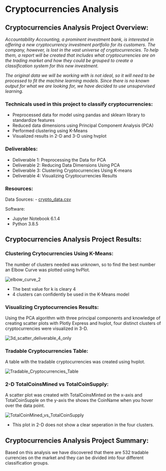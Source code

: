 # Cryptocurrencies Analysis

##  Cryptocurrencies Analysis Project Overview:
*Accountability Accounting, a prominent investment bank, is interested in offering a new cryptocurrency investment portfolio for its customers. The company, however, is lost in the vast universe of cryptocurrencies. To help them, a report will be created that includes what cryptocurrencies are on the trading market and how they could be grouped to create a classification system for this new investment.*

*The original data we will be working with is not ideal, so it will need to be processed to fit the machine learning models. Since there is no known output for what we are  looking for, we have decided to use unsupervised learning.*


### Technicals used in this project to classify cryptocurrencies:
- Preprocessed data for model using pandas and sklearn library to standardize features
- Reduced data dimensions using Principal Component Analysis (PCA)
- Performed clustering using K-Means
- Visualized results in 2-D and 3-D using hvplot

### Deliverables:
- Deliverable 1: Preprocessing the Data for PCA
- Deliverable 2: Reducing Data Dimensions Using PCA
- Deliverable 3: Clustering Cryptocurrencies Using K-means
- Deliverable 4: Visualizing Cryptocurrencies Results

### Resources:
Data Sources:
     - [crypto_data.csv](https://github.com/DSupps/Cryptocurrencies/blob/main/Resources/crypto_data.csv)

Software:
- Jupyter Notebook 6.1.4
- Python 3.8.5
     
  
## Cryptocurrencies Analysis Project Results:

### Clustering Crytocurrencies Using K-Means:
The number of clusters needed was unknown, so to find the best number an Elbow Curve was plotted using hvPlot.

![elbow_curve_2](https://user-images.githubusercontent.com/36451701/130334995-7179d5dc-f5f4-4079-bf56-4004fd5fb54a.png)
- The best value for k is cleary 4
- 4 clusters can confidently be used in the K-Means model

### Visualizing Cryptocurrencies Results:
Using the PCA algorithm with three principal components and knowledge of creating scatter plots with Plotly Express and hvplot, four distinct clusters of cryptocurrencies were visualized in 3-D. 

![3d_scatter_deliverable_4_only](https://user-images.githubusercontent.com/36451701/130335173-cc1c7815-17d1-467d-8b99-0d11fa055651.png)

### Tradable Cryptocurrencies Table:
A table with the tradable cryptocurrencies was created using hvplot.

![Tradable_Cryptocurrencies_Table](https://user-images.githubusercontent.com/36451701/130335227-52ad1028-4b3e-4ac7-b5df-62e4b9c4e41c.png)

### 2-D TotalCoinsMined vs TotalCoinSupply:
A scatter plot was created with TotalCoinsMinted on the x-axis and TotalCoinSupple on the y-axis the shows the CoinName when you hover over the data point.

![TotalCoinMined_vs_TotalCoinSupply](https://user-images.githubusercontent.com/36451701/130335269-adfcc66f-f50f-4537-82b1-38471284d9be.png)
- This plot in 2-D does not show a clear seperation in the four clusters.

## Cryptocurrencies Analysis Project Summary:
Based on this analysis we have discovered that there are 532 tradable currencies on the market and they can be divided into four different classification groups. 

